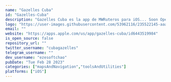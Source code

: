 ```yaml
---
name: "Gazelles Cuba"
id: "Gazelles-Cuba"
description: "Gazelles Cuba es la app de MWRuteros para iOS... Soon OpenSource"
logo: "https://user-images.githubusercontent.com/53962116/235522145-aaa645f7-8ab2-4ea0-9b4c-d3741aced70d.png"
email: ""
website: "https://apps.apple.com/us/app/gazelles-cuba/id6443519984"
is_open_source: false
repository_url: ""
twitter_username: "cubagazelles"
telegram_username: ""
dev_username: "ezesoftchao"
pubDate: "Tue Feb 28 2023"
categories: ["mapsAndNavigation","toolsAndUtilities"]
platforms: ["iOS"]
---
```


